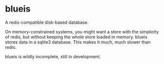 # blueis

A redis-compatible disk-based database.

On memory-constrained systems, you might want a store with the simplicity of redis, but without keeping the whole
store loaded in memory.  blueis stores data in a sqlite3 database.  This makes it much, much slower than redis.

blueis is wildly incomplete, still in development.
